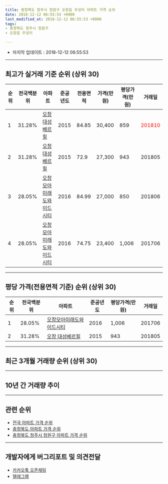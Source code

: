 ```yaml
---
title: 충청북도 청주시 청원구 오창읍 주성리 아파트 가격 순위
date: 2018-12-12 06:55:53 +0900
last_modified_at: 2018-12-12 06:55:53 +0900
tags:
- 충청북도 청주시 청원구
- 오창읍 주성리

---
```


* 마지막 업데이트 : 2018-12-12 06:55:53

---

## 최고가 실거래 기준 순위 (상위 30)


|순위|전국백분위|아파트|준공년도|전용면적|가격(만원)|평당가격(만원)|거래일|
|---|---|---|---|---|---|---|---|
|1|31.28%|[오창 대성베르힐](https://search.naver.com/search.naver?query=%EC%B6%A9%EC%B2%AD%EB%B6%81%EB%8F%84+%EC%B2%AD%EC%A3%BC%EC%8B%9C+%EC%B2%AD%EC%9B%90%EA%B5%AC+%EC%98%A4%EC%B0%BD%EC%9D%8D+%EC%A3%BC%EC%84%B1%EB%A6%AC+%EC%98%A4%EC%B0%BD+%EB%8C%80%EC%84%B1%EB%B2%A0%EB%A5%B4%ED%9E%90)|2015|84.85|30,400|859|<span style="color:red">201810</span>|
|2|31.28%|[오창 대성베르힐](https://search.naver.com/search.naver?query=%EC%B6%A9%EC%B2%AD%EB%B6%81%EB%8F%84+%EC%B2%AD%EC%A3%BC%EC%8B%9C+%EC%B2%AD%EC%9B%90%EA%B5%AC+%EC%98%A4%EC%B0%BD%EC%9D%8D+%EC%A3%BC%EC%84%B1%EB%A6%AC+%EC%98%A4%EC%B0%BD+%EB%8C%80%EC%84%B1%EB%B2%A0%EB%A5%B4%ED%9E%90)|2015|72.9|27,300|943|201805|
|3|28.05%|[오창모아미래도와이드시티](https://search.naver.com/search.naver?query=%EC%B6%A9%EC%B2%AD%EB%B6%81%EB%8F%84+%EC%B2%AD%EC%A3%BC%EC%8B%9C+%EC%B2%AD%EC%9B%90%EA%B5%AC+%EC%98%A4%EC%B0%BD%EC%9D%8D+%EC%A3%BC%EC%84%B1%EB%A6%AC+%EC%98%A4%EC%B0%BD%EB%AA%A8%EC%95%84%EB%AF%B8%EB%9E%98%EB%8F%84%EC%99%80%EC%9D%B4%EB%93%9C%EC%8B%9C%ED%8B%B0)|2016|84.99|27,000|850|201806|
|4|28.05%|[오창모아미래도와이드시티](https://search.naver.com/search.naver?query=%EC%B6%A9%EC%B2%AD%EB%B6%81%EB%8F%84+%EC%B2%AD%EC%A3%BC%EC%8B%9C+%EC%B2%AD%EC%9B%90%EA%B5%AC+%EC%98%A4%EC%B0%BD%EC%9D%8D+%EC%A3%BC%EC%84%B1%EB%A6%AC+%EC%98%A4%EC%B0%BD%EB%AA%A8%EC%95%84%EB%AF%B8%EB%9E%98%EB%8F%84%EC%99%80%EC%9D%B4%EB%93%9C%EC%8B%9C%ED%8B%B0)|2016|74.75|23,400|1,006|201706|


---

## 평당 가격(전용면적 기준) 순위 (상위 30)


|순위|전국백분위|아파트|준공년도|평당가격(만원)|거래일|
|---|---|---|---|---|---|
|1|28.05%|[오창모아미래도와이드시티](https://search.naver.com/search.naver?query=%EC%B6%A9%EC%B2%AD%EB%B6%81%EB%8F%84+%EC%B2%AD%EC%A3%BC%EC%8B%9C+%EC%B2%AD%EC%9B%90%EA%B5%AC+%EC%98%A4%EC%B0%BD%EC%9D%8D+%EC%A3%BC%EC%84%B1%EB%A6%AC+%EC%98%A4%EC%B0%BD%EB%AA%A8%EC%95%84%EB%AF%B8%EB%9E%98%EB%8F%84%EC%99%80%EC%9D%B4%EB%93%9C%EC%8B%9C%ED%8B%B0)|2016|1,006|201706|
|2|31.28%|[오창 대성베르힐](https://search.naver.com/search.naver?query=%EC%B6%A9%EC%B2%AD%EB%B6%81%EB%8F%84+%EC%B2%AD%EC%A3%BC%EC%8B%9C+%EC%B2%AD%EC%9B%90%EA%B5%AC+%EC%98%A4%EC%B0%BD%EC%9D%8D+%EC%A3%BC%EC%84%B1%EB%A6%AC+%EC%98%A4%EC%B0%BD+%EB%8C%80%EC%84%B1%EB%B2%A0%EB%A5%B4%ED%9E%90)|2015|943|201805|


---

## 최근 3개월 거래량 순위 (상위 30)


<div style="width:100%;">
    <canvas id="deal_count_ranking" height="250"></canvas>
</div>


<script>
new Chart(document.getElementById("deal_count_ranking"), {
    type: 'horizontalBar',
    data: {
        labels: ['오창 대성베르힐', '오창모아미래도와이드시티'],
        datasets: [{
            label: '실거래 수',
            data: [6, 6],
            borderColor: "rgba(255, 0, 128, 1)",
            backgroundColor: "rgba(255, 0, 128, 0.5)",
            fill: false,
        }]
    },
    options: {
        responsive: true,
        title: {
            display: true,
            text: '최근 3개월 거래량 순위'
        },
        tooltips: {
            mode: 'index',
            intersect: false,
            callbacks: {
                title: function(tooltipItems, data) {
                    return "실거래 수:";
                },
                label: function(tooltipItem, data) {
                    return data.labels[tooltipItem.index] + ": " + tooltipItem.xLabel;
                }
            }
        },
        hover: {
            mode: 'nearest',
            intersect: true
        },
        scales: {
            xAxes: [{
                display: true,
                scaleLabel: {
                    display: true,
                    labelString: '실거래 수'
                },
                ticks: {
                    suggestedMin: 0,
                }
            }],
            yAxes: [{
                display: true,
                ticks: {
                    autoSkip: false,
                    callback: function(value, index, values) {
                        if (value.length > 15)
                            return value.substr(0, 13) + "...";
                        else
                            return value;
                    }
                },
                scaleLabel: {
                    display: false,
                }
            }]
        }
    }
});

</script>


---

## 10년 간 거래량 추이


<div style="width:100%;">
    <canvas id="deal_progress" height="250"></canvas>
</div>

<script>
new Chart(document.getElementById("deal_progress"), {
    type: 'line',
    data: {
        labels: ['200812','200901','200902','200903','200904','200905','200906','200907','200908','200909','200910','200911','200912','201001','201002','201003','201004','201005','201006','201007','201008','201009','201010','201011','201012','201101','201102','201103','201104','201105','201106','201107','201108','201109','201110','201111','201112','201201','201202','201203','201204','201205','201206','201207','201208','201209','201210','201211','201212','201301','201302','201303','201304','201305','201306','201307','201308','201309','201310','201311','201312','201401','201402','201403','201404','201405','201406','201407','201408','201409','201410','201411','201412','201501','201502','201503','201504','201505','201506','201507','201508','201509','201510','201511','201512','201601','201602','201603','201604','201605','201606','201607','201608','201609','201610','201611','201612','201701','201702','201703','201704','201705','201706','201707','201708','201709','201710','201711','201712','201801','201802','201803','201804','201805','201806','201807','201808','201809','201810','201811','201812'],
        datasets: [{
            label: '실거래 수',
            pointRadius: 1,
            data: [0, 0, 0, 0, 0, 0, 0, 0, 0, 0, 0, 0, 0, 0, 0, 0, 0, 0, 0, 0, 0, 0, 0, 0, 0, 0, 0, 0, 0, 0, 0, 0, 0, 0, 0, 0, 0, 0, 0, 0, 0, 0, 0, 0, 0, 0, 0, 0, 0, 0, 0, 0, 0, 0, 0, 0, 0, 0, 0, 0, 0, 0, 0, 0, 0, 0, 0, 0, 0, 0, 0, 0, 0, 0, 0, 0, 0, 0, 0, 0, 0, 0, 3, 1, 1, 1, 0, 5, 1, 1, 1, 5, 4, 1, 5, 4, 2, 0, 0, 2, 2, 5, 5, 7, 9, 2, 6, 6, 3, 8, 3, 4, 3, 4, 3, 2, 1, 2, 6, 5, 1],
            borderColor: "rgba(255, 201, 14, 1)",
            backgroundColor: "rgba(255, 201, 14, 0.5)",
            fill: true,
        }]
    },
    options: {
        responsive: true,
        title: {
            display: true,
            text: '10년간 거래량 추이'
        },
        tooltips: {
            mode: 'index',
            intersect: false,
        },
        hover: {
            mode: 'nearest',
            intersect: true
        },
        scales: {
            xAxes: [{
                display: true,
                scaleLabel: {
                    display: true,
                    labelString: '년/월'
                }
            }],
            yAxes: [{
                display: true,
                ticks: {
                    suggestedMin: 0,
                },
                scaleLabel: {
                    display: true,
                    labelString: '실거래 수'
                }
            }]
        }
    }
});

</script>


---

## 관련 순위

- [전국 아파트 가격 순위](https://inasie.github.io/apt-ranking/전국)
- [충청북도 아파트 가격 순위](https://inasie.github.io/apt-ranking/충청북도)
- [충청북도 청주시 청원구 아파트 가격 순위](https://inasie.github.io/apt-ranking/충청북도-청주시-청원구)


---

## 개발자에게 버그리포트 및 의견전달

- [카카오톡 오픈채팅](https://open.kakao.com/o/gLJUAP4)
- [텔레그램](https://t.me/inasie)

